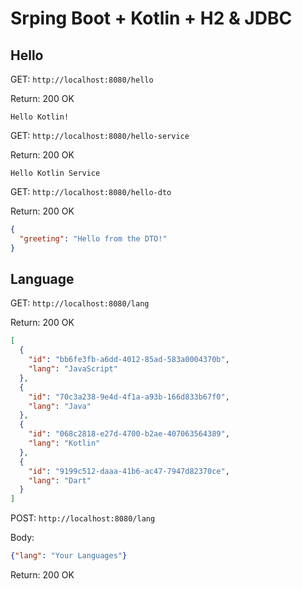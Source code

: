 # Srping Boot + Kotlin + H2 & JDBC

## Hello

GET: `http://localhost:8080/hello`

Return: 200 OK

```text
Hello Kotlin!
```

GET: `http://localhost:8080/hello-service`

Return: 200 OK

```text
Hello Kotlin Service
```

GET: `http://localhost:8080/hello-dto`

Return: 200 OK

```json
{
  "greeting": "Hello from the DTO!"
}
```

## Language

GET: `http://localhost:8080/lang`

Return: 200 OK

```json
[
  {
    "id": "bb6fe3fb-a6dd-4012-85ad-583a0004370b",
    "lang": "JavaScript"
  },
  {
    "id": "70c3a238-9e4d-4f1a-a93b-166d833b67f0",
    "lang": "Java"
  },
  {
    "id": "068c2818-e27d-4700-b2ae-407063564389",
    "lang": "Kotlin"
  },
  {
    "id": "9199c512-daaa-41b6-ac47-7947d82370ce",
    "lang": "Dart"
  }
]
```

POST: `http://localhost:8080/lang`

Body:

``` json
{"lang": "Your Languages"}
```

Return: 200 OK